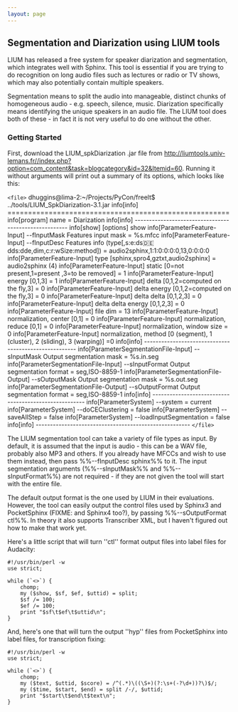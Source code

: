 ```yaml
---
layout: page 
---
```

## Segmentation and Diarization using LIUM tools

LIUM has released a free system for speaker diarization and segmentation, which integrates well with Sphinx.  This tool is essential if you are trying to do recognition on long audio files such as lectures or radio or TV shows, which may also potentially contain multiple speakers.

Segmentation means to split the audio into manageable, distinct chunks of homogeneous audio - e.g. speech, silence, music.  Diarization specifically means identifying the unique speakers in an audio file.  The LIUM tool does both of these - in fact it is not very useful to do one without the other.

### Getting Started

First, download the LIUM_spkDiarization .jar file from http://liumtools.univ-lemans.fr//index.php?option=com_content&task=blogcategory&id=32&Itemid=60.  Running it without arguments will print out a summary of its options, which looks like this:

`<file>`
dhuggins@lima-2:~/Projects/PyCon/freelt$ ../tools/LIUM_SpkDiarization-3.1.jar 
info[info] 	 ====================================================== 
info[program] 	 name = Diarization
info[info] 	 ------------------------------------------------------ 
info[show] 	 [options] show
info[ParameterFeature-Input] 	 --fInputMask 	 Features input mask = %s.mfcc
info[ParameterFeature-Input] 	 --fInputDesc 	 Features info (type[,s:e:ds:de:dds:dde,dim,c:r:wSize:method]) = audio2sphinx,1:1:0:0:0:0,13,0:0:0:0
info[ParameterFeature-Input] 	 	 type [sphinx,spro4,gztxt,audio2sphinx] = audio2sphinx (4)
info[ParameterFeature-Input] 	 	 static [0=not present,1=present ,3=to be removed] = 1
info[ParameterFeature-Input] 	 	 energy [0,1,3] = 1
info[ParameterFeature-Input] 	 	 delta [0,1,2=computed on the fly,3] = 0
info[ParameterFeature-Input] 	 	 delta energy [0,1,2=computed on the fly,3] = 0
info[ParameterFeature-Input] 	 	 delta delta [0,1,2,3] = 0
info[ParameterFeature-Input] 	 	 delta delta energy [0,1,2,3] = 0
info[ParameterFeature-Input] 	 	 file dim = 13
info[ParameterFeature-Input] 	 	 normalization, center [0,1] = 0
info[ParameterFeature-Input] 	 	 normalization, reduce [0,1] = 0
info[ParameterFeature-Input] 	 	 normalization, window size = 0
info[ParameterFeature-Input] 	 	 normalization, method [0 (segment), 1 (cluster), 2 (sliding), 3 (warping)] =0
info[info] 	 ------------------------------------------------------ 
info[ParameterSegmentationFile-Input] 	 --sInputMask 	 Output segmentation mask = %s.in.seg
info[ParameterSegmentationFile-Input] 	 --sInputFormat 	 Output segmentation format = seg,ISO-8859-1
info[ParameterSegmentationFile-Output] 	 --sOutputMask 	 Output segmentation mask = %s.out.seg
info[ParameterSegmentationFile-Output] 	 --sOutputFormat 	 Output segmentation format = seg,ISO-8859-1
info[info] 	 ------------------------------------------------------ 
info[ParameterSystem] 	 --system = current
info[ParameterSystem] 	 --doCEClustering = false
info[ParameterSystem] 	 --saveAllStep = false
info[ParameterSystem] 	 --loadInputSegmentation = false
info[info] 	 ------------------------------------------------------ 
`</file>`

The LIUM segmentation tool can take a variety of file types as input.  By default, it is assumed that the input is audio - this can be a WAV file, probably also MP3 and others.  If you already have MFCCs and wish to use them instead, then pass %%--fInputDesc sphinx%% to it.  The input segmentation arguments (%%--sInputMask%% and %%--sInputFormat%%) are not required - if they are not given the tool will start with the entire file.

The default output format is the one used by LIUM in their evaluations.  However, the tool can easily output the control files used by Sphinx3 and PocketSphinx (FIXME: and Sphinx4 too?), by passing %%--sOutputFormat ctl%%.  In theory it also supports Transcriber XML, but I haven't figured out how to make that work yet.

Here's a little script that will turn ''ctl'' format output files into label files for Audacity:

	
	#!/usr/bin/perl -w
	use strict;
	
	while (`<>`) {
	    chomp;
	    my ($show, $sf, $ef, $uttid) = split;
	    $sf /= 100;
	    $ef /= 100;
	    print "$sf\t$ef\t$uttid\n";
	}


And, here's one that will turn the output ''hyp'' files from PocketSphinx into label files, for transcription fixing:

	
	#!/usr/bin/perl -w
	use strict;
	
	while (`<>`) {
	    chomp;
	    my ($text, $uttid, $score) = /^(.*)\((\S+)(?:\s+(-?\d+))?\)$/;
	    my ($time, $start, $end) = split /-/, $uttid;
	    print "$start\t$end\t$text\n";
	}

